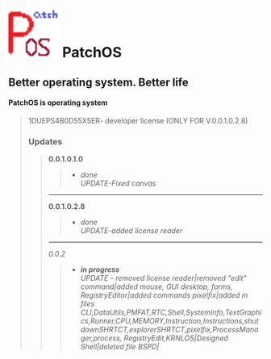 # <img src="logo.png" style="width:100px"> **PatchOS** 
## Better operating system. Better life
#### PatchOS is operating system
 
>1DUEPS4B0D55X5ER- developer license (ONLY FOR V.0.0.1.0.2.8)  
>  
>### Updates
>>**0.0.1.0.1.0**
>>> + *done*  
>>>*UPDATE-Fixed canvas*
>>-----
>>**0.0.1.0.2.8**
>>> + *done*  
>>>*UPDATE-added license reader*
>>-----
>>*0.0.2*
>>> + ***in progress***  
>>>*UPDATE - removed license reader|removed "edit" command|added mouse, GUI desktop, forms, RegistryEditor|added commands pixelfix|added in files CLI,DataUtils,PMFAT,RTC,Shell,SystemInfo,TextGraphics,Runner,CPU,MEMORY,Instruction,Instructions,shutdownSHRTCT,explorerSHRTCT,pixelfix,ProcessManager,process, RegistryEdit,KRNLOS|Designed Shell|deleted file BSPD|*
